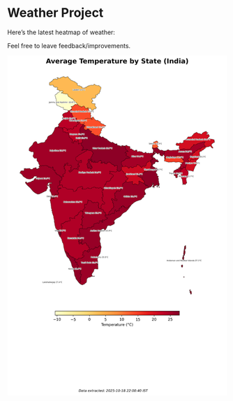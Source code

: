 # Weather Project

Here’s the latest heatmap of weather:

Feel free to leave feedback/improvements.

![India Heatmap](docs/assets/india_heatmap.png?v=F3C0B2)
